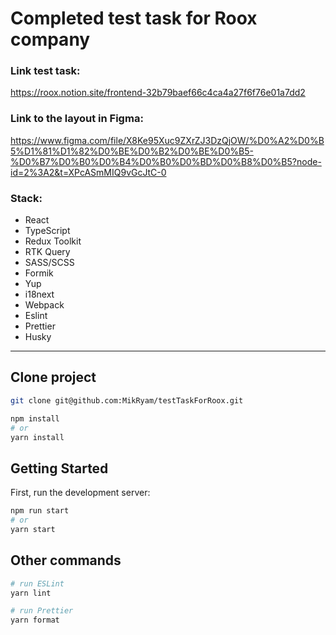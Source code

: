 # Completed test task for Roox company

### Link test task:
https://roox.notion.site/frontend-32b79baef66c4ca4a27f6f76e01a7dd2

### Link to the layout in Figma:
https://www.figma.com/file/X8Ke95Xuc9ZXrZJ3DzQjOW/%D0%A2%D0%B5%D1%81%D1%82%D0%BE%D0%B2%D0%BE%D0%B5-%D0%B7%D0%B0%D0%B4%D0%B0%D0%BD%D0%B8%D0%B5?node-id=2%3A2&t=XPcASmMIQ9vGcJtC-0


### Stack:
- React
- TypeScript
- Redux Toolkit
- RTK Query
- SASS/SCSS
- Formik
- Yup
- i18next
- Webpack
- Eslint
- Prettier
- Husky

---

## Clone project

```bash
git clone git@github.com:MikRyam/testTaskForRoox.git

npm install
# or
yarn install
```

## Getting Started

First, run the development server:

```bash
npm run start
# or
yarn start
```

## Other commands

```bash
# run ESLint
yarn lint

# run Prettier
yarn format
```
